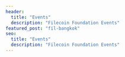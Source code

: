 ```yaml
---
header:
  title: "Events"
  description: "Filecoin Foundation Events"
featured_post: "fil-bangkok"
seo:
  title: "Events"
  description: "Filecoin Foundation Events"
---
```

